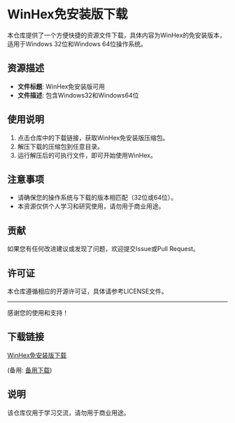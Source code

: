 # WinHex免安装版下载

本仓库提供了一个方便快捷的资源文件下载，具体内容为WinHex的免安装版本，适用于Windows 32位和Windows 64位操作系统。

## 资源描述

- **文件标题**: WinHex免安装版可用
- **文件描述**: 包含Windows32和Windows64位

## 使用说明

1. 点击仓库中的下载链接，获取WinHex免安装版压缩包。
2. 解压下载的压缩包到任意目录。
3. 运行解压后的可执行文件，即可开始使用WinHex。

## 注意事项

- 请确保您的操作系统与下载的版本相匹配（32位或64位）。
- 本资源仅供个人学习和研究使用，请勿用于商业用途。

## 贡献

如果您有任何改进建议或发现了问题，欢迎提交Issue或Pull Request。

## 许可证

本仓库遵循相应的开源许可证，具体请参考LICENSE文件。

---

感谢您的使用和支持！

## 下载链接
[WinHex免安装版下载](https://pan.quark.cn/s/33f0a6d2c541) 

(备用: [备用下载](https://pan.baidu.com/s/1vUJaKip_qxB92xjwupApug?pwd=1234))

## 说明

该仓库仅用于学习交流，请勿用于商业用途。
